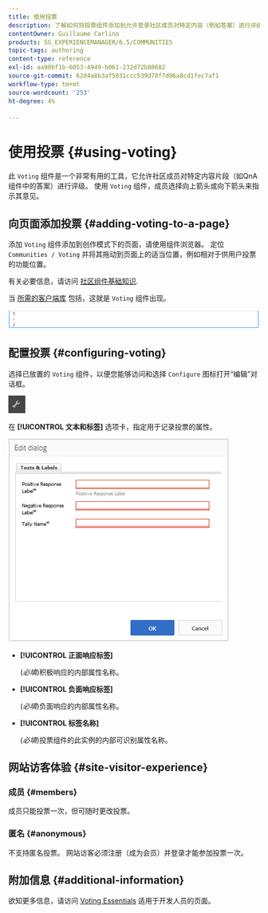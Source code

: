```yaml
---
title: 使用投票
description: 了解如何将投票组件添加到允许登录社区成员对特定内容（例如答案）进行评级的页面。
contentOwner: Guillaume Carlino
products: SG_EXPERIENCEMANAGER/6.5/COMMUNITIES
topic-tags: authoring
content-type: reference
exl-id: aa90bf1b-6053-4949-b061-232d72b80682
source-git-commit: 62d4a8b3af5031ccc539d78f7d06a8cd1fec7af1
workflow-type: tm+mt
source-wordcount: '253'
ht-degree: 4%

---
```


# 使用投票 {#using-voting}

此 `Voting` 组件是一个非常有用的工具，它允许社区成员对特定内容片段（如QnA组件中的答案）进行评级。 使用 `Voting` 组件，成员选择向上箭头或向下箭头来指示其意见。

## 向页面添加投票 {#adding-voting-to-a-page}

添加 `Voting` 组件添加到创作模式下的页面，请使用组件浏览器。 定位 `Communities / Voting` 并将其拖动到页面上的适当位置，例如相对于供用户投票的功能位置。

有关必要信息，请访问 [社区组件基础知识](basics.md).

当 [所需的客户端库](essentials-voting.md#essentials-for-client-side) 包括，这就是 `Voting` 组件出现。

![投票组件](assets/voting-component.png)

## 配置投票 {#configuring-voting}

选择已放置的 `Voting` 组件，以便您能够访问和选择 `Configure` 图标打开“编辑”对话框。

![配置](assets/configure-new.png)

在 **[!UICONTROL 文本和标签]** 选项卡，指定用于记录投票的属性。

![投票标签](assets/voting-label.png)

* **[!UICONTROL 正面响应标签]**

  (*必填*)积极响应的内部属性名称。

* **[!UICONTROL 负面响应标签]**

  (*必填*)负面响应的内部属性名称。

* **[!UICONTROL 标签名称]**

  (*必填*)投票组件的此实例的内部可识别属性名称。

## 网站访客体验 {#site-visitor-experience}

### 成员 {#members}

成员只能投票一次，但可随时更改投票。

### 匿名 {#anonymous}

不支持匿名投票。 网站访客必须注册（成为会员）并登录才能参加投票一次。

## 附加信息 {#additional-information}

欲知更多信息，请访问 [Voting Essentials](essentials-voting.md) 适用于开发人员的页面。
